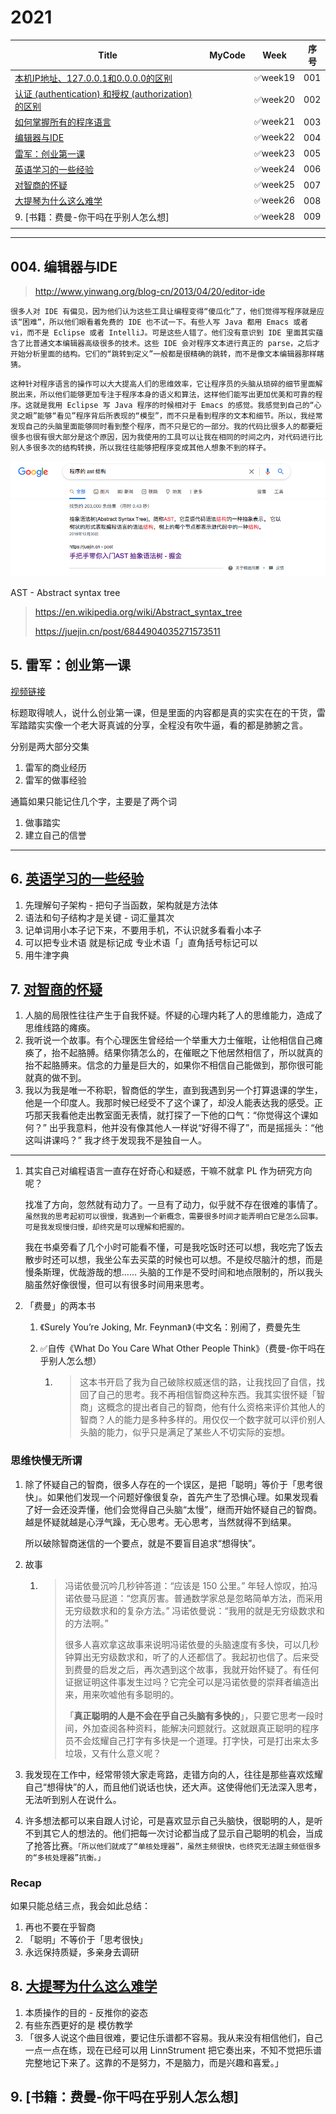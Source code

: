 # 2021



| Title                                                        | MyCode | Week    | 序号 |
| ------------------------------------------------------------ | ------ | ------- | ---- |
| [本机IP地址、127.0.0.1和0.0.0.0的区别](https://istw7xze8e.feishu.cn/docs/doccnfWgkJJOFghl2X35WMsSlRh) |        | ✅week19 | 001  |
| [认证 (authentication) 和授权 (authorization) 的区别](https://istw7xze8e.feishu.cn/docs/doccnfWgkJJOFghl2X35WMsSlRh#wL9veE) |        | ✅week20 | 002  |
| [如何掌握所有的程序语言](http://www.yinwang.org/blog-cn/2017/07/06/master-pl) |        | ✅week21 | 003  |
| [编辑器与IDE](http://www.yinwang.org/blog-cn/2013/04/20/editor-ide) |        | ✅week22 | 004  |
| [雷军：创业第一课](https://www.youtube.com/watch?v=cZgTCsOYaHI&list=PLTwuZpOIOsIRl6mEDW6_oeRi-mXR2rth3&index=3&ab_channel=%E8%81%8A%E8%81%8ATalkTalk) |        | ✅week23 | 005  |
| [英语学习的一些经验](http://www.yinwang.org/blog-cn/2020/03/06/english-learning-tips) |        | ✅week24 | 006  |
| [对智商的怀疑](http://www.yinwang.org/blog-cn/2020/03/23/wisdom-of-intelligence) |        | ✅week25 | 007  |
| [大提琴为什么这么难学](http://www.yinwang.org/blog-cn/2021/04/16/cello-technique) |        | ✅week26 | 008  |
| 9. [书籍：费曼-你干吗在乎别人怎么想]                         |        | ✅week28 | 009  |
|                                                              |        |         |      |



---

## 004. 编辑器与IDE

> http://www.yinwang.org/blog-cn/2013/04/20/editor-ide

`很多人对 IDE 有偏见，因为他们认为这些工具让编程变得“傻瓜化”了，他们觉得写程序就是应该“困难”，所以他们眼看着免费的 IDE 也不试一下。有些人写 Java 都用 Emacs 或者 vi，而不是 Eclipse 或者 IntelliJ。可是这些人错了。他们没有意识到 IDE 里面其实蕴含了比普通文本编辑器高级很多的技术。这些 IDE 会对程序文本进行真正的 parse，之后才开始分析里面的结构。它们的“跳转到定义”一般都是很精确的跳转，而不是像文本编辑器那样瞎猜。`

`这种针对程序语言的操作可以大大提高人们的思维效率，它让程序员的头脑从琐碎的细节里面解脱出来，所以他们能够更加专注于程序本身的语义和算法，这样他们能写出更加优美和可靠的程序。这就是我用 Eclipse 写 Java 程序的时候相对于 Emacs 的感觉。我感觉到自己的“心灵之眼”能够“看见”程序背后所表现的“模型”，而不只是看到程序的文本和细节。所以，我经常发现自己的头脑里面能够同时看到整个程序，而不只是它的一部分。我的代码比很多人的都要短很多也很有很大部分是这个原因，因为我使用的工具可以让我在相同的时间之内，对代码进行比别人多很多次的结构转换，所以我往往能够把程序变成其他人想象不到的样子。`



![avator](pic/011.png)

AST - Abstract syntax tree

> https://en.wikipedia.org/wiki/Abstract_syntax_tree
>
> https://juejin.cn/post/6844904035271573511







## 5. 雷军：创业第一课

[视频链接](https://www.youtube.com/watch?v=cZgTCsOYaHI&list=PLTwuZpOIOsIRl6mEDW6_oeRi-mXR2rth3&index=3&ab_channel=%E8%81%8A%E8%81%8ATalkTalk)

标题取得唬人，说什么创业第一课，但是里面的内容都是真的实实在在的干货，雷军踏踏实实像一个老大哥真诚的分享，全程没有吹牛逼，看的都是肺腑之言。

分别是两大部分交集

1. 雷军的商业经历
2. 雷军的做事经验



通篇如果只能记住几个字，主要是了两个词

1. 做事踏实
2. 建立自己的信誉



---

## 6. [英语学习的一些经验](http://www.yinwang.org/blog-cn/2020/03/06/english-learning-tips)

1. 先理解句子架构 - 把句子当函数，架构就是方法体
2. 语法和句子结构才是关键 - 词汇量其次
3. 记单词用小本子记下来，不要用手机，不认识就多看看小本子
4. 可以把专业术语 就是标记成 专业术语「」直角括号标记可以
5. 用牛津字典





## 7. [对智商的怀疑](http://www.yinwang.org/blog-cn/2020/03/23/wisdom-of-intelligence)

1. 人脑的局限性往往产生于自我怀疑。怀疑的心理内耗了人的思维能力，造成了思维线路的瘫痪。
2. 我听说一个故事。有个心理医生曾经给一个举重大力士催眠，让他相信自己瘫痪了，抬不起胳膊。结果你猜怎么的，在催眠之下他居然相信了，所以就真的抬不起胳膊来。信念的力量是巨大的，如果你不相信自己能做到，那你很可能就真的做不到。
3. 我以为我是唯一不称职，智商低的学生，直到我遇到另一个打算退课的学生，他是一个印度人。我那时候已经受不了这个课了，却没人能表达我的感受。正巧那天我看他走出教室面无表情，就打探了一下他的口气：“你觉得这个课如何？” 出乎我意料，他并没有像其他人一样说“好得不得了”，而是摇摇头：“他这叫讲课吗？” 我才终于发现我不是独自一人。

---



1. 其实自己对编程语言一直存在好奇心和疑惑，干嘛不就拿 PL 作为研究方向呢？

   找准了方向，忽然就有动力了。一旦有了动力，似乎就不存在很难的事情了。`虽然我的思考起初可以很慢，我遇到一个新概念，需要很多时间才能弄明白它是怎么回事。可是我发现慢归慢，却终究是可以理解和把握的。`

   我在书桌旁看了几个小时可能看不懂，可是我吃饭时还可以想，我吃完了饭去散步时还可以想，我坐公车去买菜的时候也可以想。不是绞尽脑汁的想，而是慢条斯理，优哉游哉的想…… 头脑的工作是不受时间和地点限制的，所以我头脑虽然好像很慢，但可以有很多时间用来思考。

2. 「费曼」的两本书

   1. 《Surely You’re Joking, Mr. Feynman》（中文名：别闹了，费曼先生

   2. ✅自传《What Do You Care What Other People Think》（费曼-你干吗在乎别人怎么想）

      1. > 这本书开启了我为自己破除权威迷信的路，让我找回了自信，找回了自己的思考。我不再相信智商这种东西。我其实很怀疑「智商」这概念的提出者自己的智商，他有什么资格来评价其他人的智商？人的能力是多种多样的。用仅仅一个数字就可以评价别人头脑的能力，似乎只是满足了某些人不切实际的妄想。



### 思维快慢无所谓

1. 除了怀疑自己的智商，很多人存在的一个误区，是把「聪明」等价于「思考很快」。如果他们发现一个问题好像很复杂，首先产生了恐惧心理。如果发现看了好一会还没弄懂，他们会觉得自己头脑“太慢”，继而开始怀疑自己的智商。越是怀疑就越是心浮气躁，无心思考。无心思考，当然就得不到结果。

   所以破除智商迷信的一个要点，就是不要盲目追求“想得快”。

2. 故事

   1. > 冯诺依曼沉吟几秒钟答道：“应该是 150 公里。” 年轻人惊叹，拍冯诺依曼马屁道：“您真厉害。普通数学家总是忽略简单方法，而采用无穷级数求和的复杂方法。” 冯诺依曼说：“我用的就是无穷级数求和的方法啊。”
      >
      > 很多人喜欢拿这故事来说明冯诺依曼的头脑速度有多快，可以几秒钟算出无穷级数求和，听了的人还都信了。我起初也信了。后来受到费曼的启发之后，再次遇到这个故事，我就开始怀疑了。有任何证据证明这件事发生过吗？它完全可以是冯诺依曼的崇拜者编造出来，用来吹嘘他有多聪明的。
      >
      > 「**真正聪明的人是不会在乎自己头脑有多快的**」，只要它思考一段时间，外加查阅各种资料，能解决问题就行。这就跟真正聪明的程序员不会炫耀自己打字有多快是一个道理。打字快，可是打出来太多垃圾，又有什么意义呢？

3. 我发现在工作中，经常带领大家走弯路，走错方向的人，往往是那些喜欢炫耀自己“想得快”的人，而且他们说话也快，还大声。这使得他们无法深入思考，无法听到别人在说什么。
4. 许多想法都可以来自跟人讨论，可是喜欢显示自己头脑快，很聪明的人，是听不到其它人的想法的。他们把每一次讨论都当成了显示自己聪明的机会，当成了抢答比赛。`「所以他们就成了“单核处理器”，虽然主频很快，也终究无法跟主频低很多的“多核处理器”抗衡。」`



### Recap

如果只能总结三点，我会如此总结：

1. 再也不要在乎智商
2. 「聪明」不等价于「思考很快」
3. 永远保持质疑，多亲身去调研







## 8. [大提琴为什么这么难学](http://www.yinwang.org/blog-cn/2021/04/16/cello-technique)

1. 本质操作的目的 - 反推你的姿态
2. 有些东西更好的是 模仿教学
3. 「很多人说这个曲目很难，要记住乐谱都不容易。我从来没有相信他们，自己一点一点在练，现在已经可以用 LinnStrument 把它奏出来，不知不觉把乐谱完整地记下来了。这靠的不是努力，不是脑力，而是兴趣和喜爱。」









## 9. [书籍：费曼-你干吗在乎别人怎么想]













